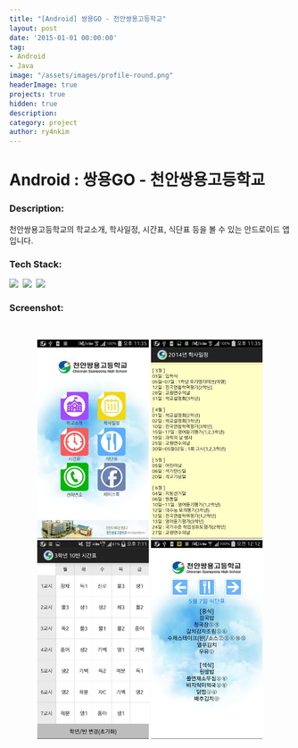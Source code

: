 ```yaml
---
title: "[Android] 쌍용GO - 천안쌍용고등학교"
layout: post
date: '2015-01-01 00:00:00'
tag:
- Android
- Java
image: "/assets/images/profile-round.png"
headerImage: true
projects: true
hidden: true
description: 
category: project
author: ry4nkim
---
```


# Android : 쌍용GO - 천안쌍용고등학교

### Description:
천안쌍용고등학교의 학교소개, 학사일정, 시간표, 식단표 등을 볼 수 있는 안드로이드 앱입니다.

### Tech Stack:
<p>
  <img src="https://img.shields.io/badge/Java-d33830?style=flat-square&logo=Java&logoColor=white"/>&nbsp;
  <img src="https://img.shields.io/badge/PHP-7378aa?style=flat-square&logo=php&logoColor=white"/>&nbsp;
  <img src="https://img.shields.io/badge/MySQL-2d6e8e?style=flat-square&logo=MySQL&logoColor=white"/>&nbsp;
</p>

### Screenshot:
<br>
<p align="center">
  <img src="/assets/images/android-ssangyoung-high-school/1.jpg" width="200">
  <img src="/assets/images/android-ssangyoung-high-school/3.jpg" width="200">
  <img src="/assets/images/android-ssangyoung-high-school/4.jpg" width="200">
  <img src="/assets/images/android-ssangyoung-high-school/5.jpg" width="200">
</p>
<br>